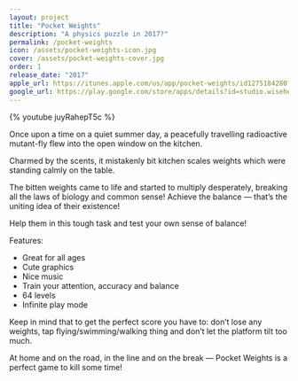 ```yaml
---
layout: project
title: "Pocket Weights"
description: "A physics puzzle in 2017?"
permalink: /pocket-weights
icon: /assets/pocket-weights-icon.jpg
cover: /assets/pocket-weights-cover.jpg
order: 1
release_date: "2017"
apple_url: https://itunes.apple.com/us/app/pocket-weights/id1275184280?ls=1&mt=8
google_url: https://play.google.com/store/apps/details?id=studio.wisehedgehog.pocketweights
---
```


{% youtube juyRahepT5c %}

Once upon a time on a quiet summer day, a peacefully travelling radioactive mutant-fly flew into the open window on the kitchen.

Charmed by the scents, it mistakenly bit kitchen scales weights which were standing calmly on the table.

The bitten weights came to life and started to multiply desperately, breaking all the laws of biology and common sense! Achieve the balance — that’s the uniting idea of their existence!

Help them in this tough task and test your own sense of balance!

Features:

- Great for all ages
- Cute graphics
- Nice music
- Train your attention, accuracy and balance
- 64 levels
- Infinite play mode

Keep in mind that to get the perfect score you have to: don’t lose any weights, tap flying/swimming/walking thing and don’t let the platform tilt too much.

At home and on the road, in the line and on the break — Pocket Weights is a perfect game to kill some time!